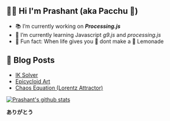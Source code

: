 ## 👨‍🔬 Hi I'm Prashant (aka Pacchu 🎍)


- 📚 I’m currently working on ***Processing.js***
- 🔭 I’m currently learning Javascript *g9.js* and *processing.js*
- 🍫 Fun fact: When life gives you 🍋 dont make a 🧃 Lemonade

## 📙 Blog Posts

- [IK Solver](https://vonneumannscientia.pythonanywhere.com/post/25)
- [Epicycloid Art](https://vonneumannscientia.pythonanywhere.com/post/23/)
- [Chaos Equation (Lorentz Attractor)](https://vonneumannscientia.pythonanywhere.com/post/7/)


[![Prashant's github stats](https://github-readme-stats.vercel.app/api?username=itspacchu&theme=dracula)](https://github.com/itspacchu/github-readme-stats)


**ありがとう**




